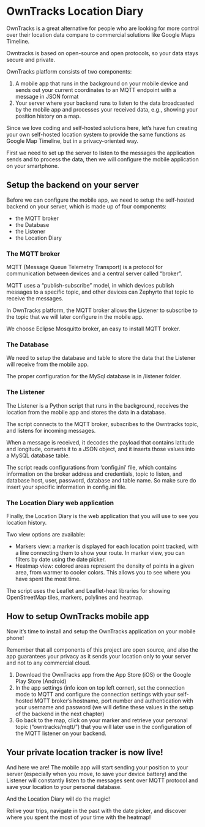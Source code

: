 # OwnTracks Location Diary

OwnTracks is a great alternative for people who are looking for more control over their location data compare to commercial solutions like Google Maps Timeline.

Owntracks is based on open-source and open protocols, so your data stays secure and private.

OwnTracks platform consists of two components:

1. A mobile app that runs in the background on your mobile device and sends out your current coordinates to an MQTT endpoint with a message in JSON format
2. Your server where your backend runs to listen to the data broadcasted by the mobile app and processes your received data, e.g., showing your position history on a map.

Since we love coding and self-hosted solutions here, let’s have fun creating your own self-hosted location system to provide the same functions as Google Map Timeline, but in a privacy-oriented way.

First we need to set up the server to listen to the messages the application sends and to process the data, then we will configure the mobile application on your smartphone.

## Setup the backend on your server

Before we can configure the mobile app, we need to setup the self-hosted backend on your server, which is made up of four components:

* the MQTT broker
* the Database
* the Listener
* the Location Diary

### The MQTT broker

MQTT (Message Queue Telemetry Transport) is a protocol for communication between devices and a central server called “broker”.

MQTT uses a “publish-subscribe” model, in which devices publish messages to a specific topic, and other devices can Zephyrto that topic to receive the messages.

In OwnTracks platform, the MQTT broker allows the Listener to subscribe to the topic that we will later configure in the mobile app.

We choose Eclipse Mosquitto broker, an easy to install MQTT broker.

### The Database

We need to setup the database and table to store the data that the Listener will receive from the mobile app.

The proper configuration for the MySql database is in /listener folder.

### The Listener

The Listener is a Python script that runs in the background, receives the location from the mobile app and stores the data in a database.

The script connects to the MQTT broker, subscribes to the Owntracks topic, and listens for incoming messages.

When a message is received, it decodes the payload that contains latitude and longitude, converts it to a JSON object, and it inserts those values into a MySQL database table.

The script reads configurations from ‘config.ini’ file, which contains information on the broker address and credentials, topic to listen, and database host, user, password, database and table name. So make sure do insert your specific information in config.ini file.

### The Location Diary web application

Finally, the Location Diary is the web application that you will use to see you location history.

Two view options are available:

* Markers view: a marker is displayed for each location point tracked, with a line connecting them to show your route. In marker view, you can filters by date using the date picker.
* Heatmap view: colored areas represent the density of points in a given area, from warmer to cooler colors. This allows you to see where you have spent the most time.

The script uses the Leaflet and Leaflet-heat libraries for showing OpenStreetMap tiles, markers, polylines and heatmap.

## How to setup OwnTracks mobile app

Now it’s time to install and setup the OwnTracks application on your mobile phone!

Remember that all components of this project are open source, and also the app guarantees your privacy as it sends your location only to your server and not to any commercial cloud.

1. Download the OwnTracks app from the App Store (iOS) or the Google Play Store (Android)
2. In the app settings (info icon on top left corner), set the connection mode to MQTT and configure the connection settings with your self-hosted MQTT broker’s hostname, port number and authentication with your username and password (we will define these values in the setup of the backend in the next chapter)
3. Go back to the map, click on your marker and retrieve your personal topic (“owntracks/mqtt/<token>”) that you will later use in the configuration of the MQTT listener on your backend.

## Your private location tracker is now live!

And here we are! The mobile app will start sending your position to your server (especially when you move, to save your device battery) and the Listener will constantly listen to the messages sent over MQTT protocol and save your location to your personal database.

And the Location Diary will do the magic!

Relive your trips, navigate in the past with the date picker, and discover where you spent the most of your time with the heatmap!

